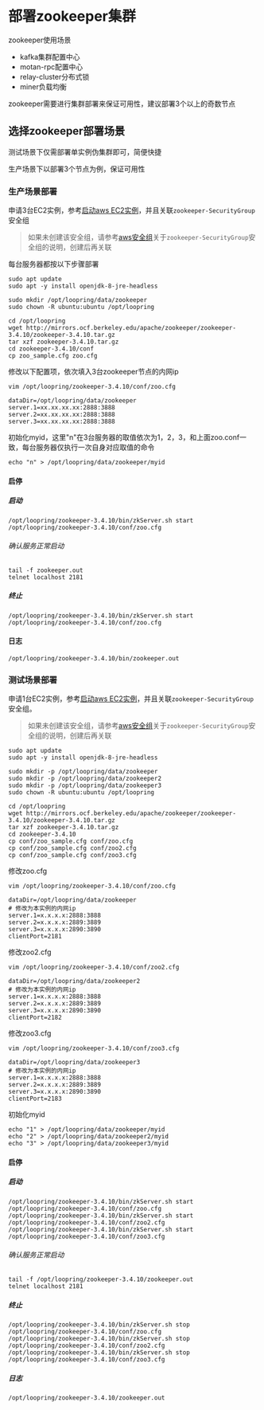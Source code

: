 # 部署zookeeper集群

zookeeper使用场景
* kafka集群配置中心
* motan-rpc配置中心
* relay-cluster分布式锁
* miner负载均衡

zookeeper需要进行集群部署来保证可用性，建议部署3个以上的奇数节点

## 选择zookeeper部署场景

测试场景下仅需部署单实例伪集群即可，简便快捷

生产场景下以部署3个节点为例，保证可用性

### 生产场景部署

申请3台EC2实例，参考[启动aws EC2实例](new_ec2_cn.md)，并且关联`zookeeper-SecurityGroup`安全组
> 如果未创建该安全组，请参考[aws安全组](security_group_cn.md)关于`zookeeper-SecurityGroup`安全组的说明，创建后再关联

每台服务器都按以下步骤部署

```
sudo apt update
sudo apt -y install openjdk-8-jre-headless

sudo mkdir /opt/loopring/data/zookeeper
sudo chown -R ubuntu:ubuntu /opt/loopring

cd /opt/loopring
wget http://mirrors.ocf.berkeley.edu/apache/zookeeper/zookeeper-3.4.10/zookeeper-3.4.10.tar.gz
tar xzf zookeeper-3.4.10.tar.gz
cd zookeeper-3.4.10/conf
cp zoo_sample.cfg zoo.cfg
```

修改以下配置项，依次填入3台zookeeper节点的内网ip

`vim /opt/loopring/zookeeper-3.4.10/conf/zoo.cfg`

```
dataDir=/opt/loopring/data/zookeeper
server.1=xx.xx.xx.xx:2888:3888
server.2=xx.xx.xx.xx:2888:3888
server.3=xx.xx.xx.xx:2888:3888
```

初始化myid，这里"n"在3台服务器的取值依次为1，2，3，和上面zoo.conf一致，每台服务器仅执行一次自身对应取值的命令

`echo "n" > /opt/loopring/data/zookeeper/myid`

#### 启停

##### 启动
```
/opt/loopring/zookeeper-3.4.10/bin/zkServer.sh start /opt/loopring/zookeeper-3.4.10/conf/zoo.cfg
```
###### 确认服务正常启动
```
tail -f zookeeper.out
telnet localhost 2181
```

##### 终止
```
/opt/loopring/zookeeper-3.4.10/bin/zkServer.sh start /opt/loopring/zookeeper-3.4.10/conf/zoo.cfg
```

#### 日志
`/opt/loopring/zookeeper-3.4.10/bin/zookeeper.out`

### 测试场景部署

申请1台EC2实例，参考[启动aws EC2实例](new_ec2_cn.md)，并且关联`zookeeper-SecurityGroup`安全组。
> 如果未创建该安全组，请参考[aws安全组](security_group_cn.md)关于`zookeeper-SecurityGroup`安全组的说明，创建后再关联

```
sudo apt update
sudo apt -y install openjdk-8-jre-headless

sudo mkdir -p /opt/loopring/data/zookeeper
sudo mkdir -p /opt/loopring/data/zookeeper2
sudo mkdir -p /opt/loopring/data/zookeeper3
sudo chown -R ubuntu:ubuntu /opt/loopring

cd /opt/loopring
wget http://mirrors.ocf.berkeley.edu/apache/zookeeper/zookeeper-3.4.10/zookeeper-3.4.10.tar.gz
tar xzf zookeeper-3.4.10.tar.gz
cd zookeeper-3.4.10
cp conf/zoo_sample.cfg conf/zoo.cfg
cp conf/zoo_sample.cfg conf/zoo2.cfg
cp conf/zoo_sample.cfg conf/zoo3.cfg
```

修改zoo.cfg

`vim /opt/loopring/zookeeper-3.4.10/conf/zoo.cfg`

```
dataDir=/opt/loopring/data/zookeeper
# 修改为本实例的内网ip
server.1=x.x.x.x:2888:3888
server.2=x.x.x.x:2889:3889
server.3=x.x.x.x:2890:3890
clientPort=2181
```

修改zoo2.cfg

`vim /opt/loopring/zookeeper-3.4.10/conf/zoo2.cfg`

```
dataDir=/opt/loopring/data/zookeeper2
# 修改为本实例的内网ip
server.1=x.x.x.x:2888:3888
server.2=x.x.x.x:2889:3889
server.3=x.x.x.x:2890:3890
clientPort=2182
```

修改zoo3.cfg

`vim /opt/loopring/zookeeper-3.4.10/conf/zoo3.cfg`

```
dataDir=/opt/loopring/data/zookeeper3
# 修改为本实例的内网ip
server.1=x.x.x.x:2888:3888
server.2=x.x.x.x:2889:3889
server.3=x.x.x.x:2890:3890
clientPort=2183
```

初始化myid

```
echo "1" > /opt/loopring/data/zookeeper/myid
echo "2" > /opt/loopring/data/zookeeper2/myid
echo "3" > /opt/loopring/data/zookeeper3/myid
```
#### 启停
##### 启动
```
/opt/loopring/zookeeper-3.4.10/bin/zkServer.sh start /opt/loopring/zookeeper-3.4.10/conf/zoo.cfg
/opt/loopring/zookeeper-3.4.10/bin/zkServer.sh start /opt/loopring/zookeeper-3.4.10/conf/zoo2.cfg
/opt/loopring/zookeeper-3.4.10/bin/zkServer.sh start /opt/loopring/zookeeper-3.4.10/conf/zoo3.cfg
```
###### 确认服务正常启动
```
tail -f /opt/loopring/zookeeper-3.4.10/zookeeper.out
telnet localhost 2181
```

##### 终止
```
/opt/loopring/zookeeper-3.4.10/bin/zkServer.sh stop /opt/loopring/zookeeper-3.4.10/conf/zoo.cfg
/opt/loopring/zookeeper-3.4.10/bin/zkServer.sh stop /opt/loopring/zookeeper-3.4.10/conf/zoo2.cfg
/opt/loopring/zookeeper-3.4.10/bin/zkServer.sh stop /opt/loopring/zookeeper-3.4.10/conf/zoo3.cfg
```
##### 日志

`/opt/loopring/zookeeper-3.4.10/zookeeper.out`

